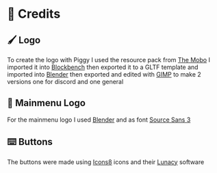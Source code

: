 # 📃 Credits

## 🖌️ Logo

To create the logo with Piggy I used the resource pack from [The Mobo](https://www.planetminecraft.com/data-pack/muddy-pigs-datapack/) I imported it into [Blockbench](https://www.blockbench.net/) then exported it to a GLTF template and imported into [Blender](https://www.blender.org/) then exported and edited with [GIMP](https://www.gimp.org/) to make 2 versions one for discord and one general

## 🔹 Mainmenu Logo

For the mainmenu logo I used [Blender](https://www.blender.org/) and as font [Source Sans 3](https://github.com/adobe-fonts/source-sans/blob/release/LICENSE.md)

## ⌨️ Buttons

The buttons were made using [Icons8](https://intercom.help/icons8-7fb7577e8170/en/articles/5534926-universal-multimedia-license-agreement-for-icons8) icons and their [Lunacy](https://intercom.help/icons8-7fb7577e8170/en/articles/5534926-universal-multimedia-license-agreement-for-icons8) software